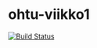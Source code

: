# ohtu-viikko1

[![Build Status](https://travis-ci.org/Suidat/ohtu-viikko1.svg?branch=master)](https://travis-ci.org/Suidat/ohtu-viikko1)

